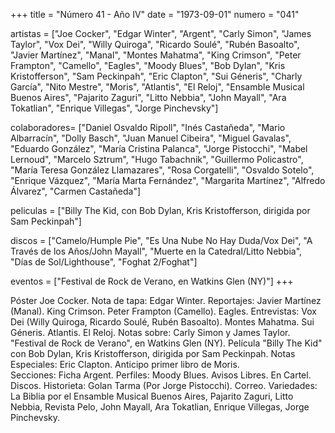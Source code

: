 +++
title = "Número 41 - Año IV"
date = "1973-09-01"
numero = "041"

artistas = ["Joe Cocker", "Edgar Winter", "Argent", "Carly Simon", "James Taylor", "Vox Dei", "Willy Quiroga", "Ricardo Soulé", "Rubén Basoalto", "Javier Martínez", "Manal", "Montes Mahatma", "King Crimson", "Peter Frampton", "Camello", "Eagles", "Moody Blues", "Bob Dylan", "Kris Kristofferson", "Sam Peckinpah", "Eric Clapton", "Sui Géneris", "Charly García", "Nito Mestre", "Moris", "Atlantis", "El Reloj", "Ensamble Musical Buenos Aires", "Pajarito Zaguri", "Litto Nebbia", "John Mayall", "Ara Tokatlian", "Enrique Villegas", "Jorge Pinchevsky"]
 
colaboradores= ["Daniel Osvaldo Ripoll", "Inés Castañeda", "Mario Albarracín", "Dolly Basch", "Juan Manuel Cibeira", "Miguel Gavalas", "Eduardo González", "María Cristina Palanca", "Jorge Pistocchi", "Mabel Lernoud", "Marcelo Sztrum", "Hugo Tabachnik", "Guillermo Policastro", "María Teresa González Llamazares", "Rosa Corgatelli", "Osvaldo Sotelo", "Enrique Vázquez", "María Marta Fernández", "Margarita Martínez", "Alfredo Álvarez", "Carmen Castañeda"]

peliculas = ["Billy The Kid, con Bob Dylan, Kris Kristofferson, dirigida por Sam Peckinpah"]

discos = ["Camelo/Humple Pie", "Es Una Nube No Hay Duda/Vox Dei", "A Través de los Años/John Mayall", "Muerte en la Catedral/Litto Nebbia", "Días de Sol/Lighthouse", "Foghat 2/Foghat"]

eventos = ["Festival de Rock de Verano, en Watkins Glen (NY)"]
+++

Póster Joe Cocker. 
Nota de tapa: 
Edgar Winter. 
Reportajes:
Javier Martínez (Manal). King Crimson. Peter Frampton (Camello). Eagles. 
Entrevistas:
Vox Dei (Willy Quiroga, Ricardo Soulé, Rubén Basoalto). Montes Mahatma. Sui Géneris. Atlantis. El Reloj.
Notas sobre:
Carly Simon y James Taylor. 
"Festival de Rock de Verano", en Watkins Glen (NY). 
Película "Billy The Kid" con Bob Dylan, Kris Kristofferson, dirigida por Sam Peckinpah. Notas Especiales: Eric Clapton.
Anticipo primer libro de Moris.  
Secciones:
Ficha Argent. 
Perfiles: Moody Blues. 
Avisos Libres. En Cartel. Discos. Historieta: Golan Tarma (Por Jorge Pistocchi). Correo. Variedades: La Biblia por el Ensamble Musical Buenos Aires, Pajarito Zaguri, Litto Nebbia, Revista Pelo, John Mayall, Ara Tokatlian, Enrique Villegas, Jorge Pinchevsky.
